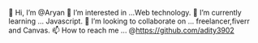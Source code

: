 👋 Hi, I’m @Aryan
👀 I’m interested in ...Web technology.
🌱 I’m currently learning ... Javascript. 
💞 I’m looking to collaborate on ... freelancer,fiverr and Canvas. 
📫 How to reach me ... @https://github.com/adity3902
